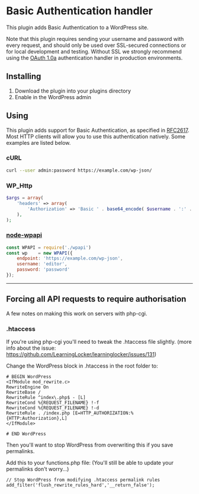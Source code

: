 # Basic Authentication handler

This plugin adds Basic Authentication to a WordPress site.

Note that this plugin requires sending your username and password with every
request, and should only be used over SSL-secured connections or for local
development and testing. Without SSL we strongly recommend using the
[OAuth 1.0a][oauth] authentication handler in production environments.

## Installing

1. Download the plugin into your plugins directory
2. Enable in the WordPress admin

## Using

This plugin adds support for Basic Authentication, as specified in [RFC2617][].
Most HTTP clients will allow you to use this authentication natively. Some
examples are listed below.

### cURL

```sh
curl --user admin:password https://example.com/wp-json/
```

### WP_Http

```php
$args = array(
	'headers' => array(
		'Authorization' => 'Basic ' . base64_encode( $username . ':' . $password ),
	),
);
```

### [node-wpapi][]

```js
const WPAPI = require('./wpapi')
const wp    = new WPAPI({
    endpoint: 'https://example.com/wp-json',
    username: 'editor',
    password: 'password'
});
```

[oauth]: https://github.com/WP-API/OAuth1

[RFC2617]: https://tools.ietf.org/html/rfc2617

[node-wpapi]: http://wp-api.org/node-wpapi/

--- 

## Forcing all API requests to require authorisation

A few notes on making this work on servers with php-cgi.

### .htaccess

If you're using php-cgi you'll need to tweak the .htaccess file slightly. (more info about the issue: https://github.com/LearningLocker/learninglocker/issues/131)

Change the WordPress block in .htaccess in the root folder to:

```
# BEGIN WordPress
<IfModule mod_rewrite.c>
RewriteEngine On
RewriteBase /
RewriteRule ^index\.php$ - [L]
RewriteCond %{REQUEST_FILENAME} !-f
RewriteCond %{REQUEST_FILENAME} !-d
RewriteRule . /index.php [E=HTTP_AUTHORIZATION:%{HTTP:Authorization},L]
</IfModule>

# END WordPress
```

Then you'll want to stop WordPress from overwriting this if you save permalinks.

Add this to your functions.php file: (You'll still be able to update your permalinks don't worry...)

```
// Stop WordPress from modifying .htaccess permalink rules
add_filter('flush_rewrite_rules_hard','__return_false');
```
